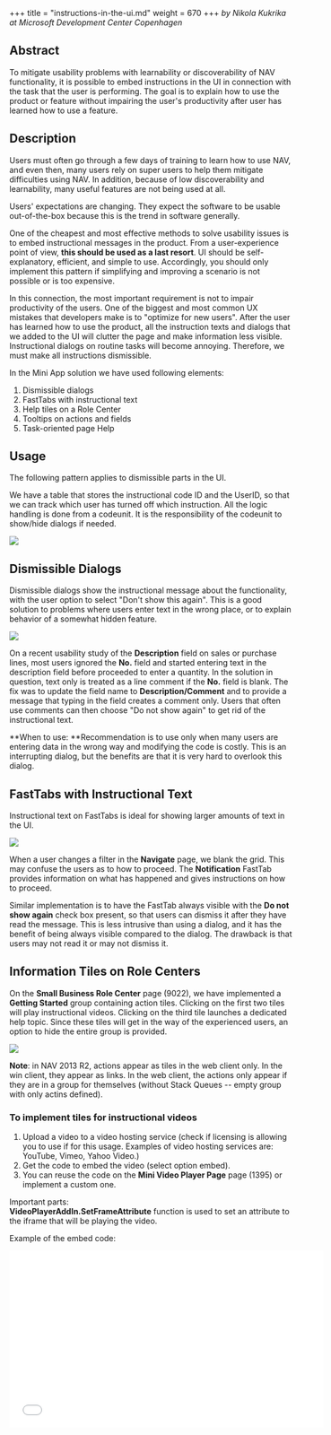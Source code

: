 +++
title = "instructions-in-the-ui.md"
weight = 670
+++
_by Nikola Kukrika at Microsoft Development Center Copenhagen_

## Abstract

To mitigate usability problems with learnability or discoverability of NAV functionality, it is possible to embed instructions in the UI in connection with the task that the user is performing. The goal is to explain how to use the product or feature without impairing the user's productivity after user has learned how to use a feature.

## Description

Users must often go through a few days of training to learn how to use NAV, and even then, many users rely on super users to help them mitigate difficulties using NAV. In addition, because of low discoverability and learnability, many useful features are not being used at all.

Users' expectations are changing. They expect the software to be usable out-of-the-box because this is the trend in software generally.

One of the cheapest and most effective methods to solve usability issues is to embed instructional messages in the product. From a user-experience point of view, **this should be used as a last resort**. UI should be self-explanatory, efficient, and simple to use. Accordingly, you should only implement this pattern if simplifying and improving a scenario is not possible or is too expensive.

In this connection, the most important requirement is not to impair productivity of the users. One of the biggest and most common UX mistakes that developers make is to "optimize for new users". After the user has learned how to use the product, all the instruction texts and dialogs that we added to the UI will clutter the page and make information less visible. Instructional dialogs on routine tasks will become annoying. Therefore, we must make all instructions dismissible.

In the Mini App solution we have used following elements:

1. Dismissible dialogs
2. FastTabs with instructional text
3. Help tiles on a Role Center
4. Tooltips on actions and fields
5. Task-oriented page Help

## Usage

The following pattern applies to dismissible parts in the UI.

We have a table that stores the instructional code ID and the UserID, so that we can track which user has turned off which instruction. All the logic handling is done from a codeunit. It is the responsibility of the codeunit to show/hide dialogs if needed. 

[![ ][image0]][anchor0]

## Dismissible Dialogs

Dismissible dialogs show the instructional message about the functionality, with the user option to select "Don't show this again". This is a good solution to problems where users enter text in the wrong place, or to explain behavior of a somewhat hidden feature.

[![ ][image1]][anchor1]

On a recent usability study of the **Description** field on sales or purchase lines, most users ignored the **No.** field and started entering text in the description field before proceeded to enter a quantity. In the solution in question, text only is treated as a line comment if the **No.** field is blank. The fix was to update the field name to **Description/Comment** and to provide a message that typing in the field creates a comment only. Users that often use comments can then choose "Do not show again" to get rid of the instructional text.

**When to use: **Recommendation is to use only when many users are entering data in the wrong way and modifying the code is costly. This is an interrupting dialog, but the benefits are that it is very hard to overlook this dialog.

## FastTabs with Instructional Text

Instructional text on FastTabs is ideal for showing larger amounts of text in the UI. 

[![ ][image2]][anchor2]

When a user changes a filter in the **Navigate** page, we blank the grid. This may confuse the users as to how to proceed. The **Notification** FastTab provides information on what has happened and gives instructions on how to proceed.

Similar implementation is to have the FastTab always visible with the **Do not show again** check box present, so that users can dismiss it after they have read the message. This is less intrusive than using a dialog, and it has the benefit of being always visible compared to the dialog. The drawback is that users may not read it or may not dismiss it.

## Information Tiles on Role Centers

On the **Small Business Role Center** page (9022), we have implemented a **Getting Started** group containing action tiles. Clicking on the first two tiles will play instructional videos. Clicking on the third tile launches a dedicated help topic. Since these tiles will get in the way of the experienced users, an option to hide the entire group is provided.

[![ ][image3]][anchor3]

**Note**: in NAV 2013 R2, actions appear as tiles in the web client only. In the win client, they appear as links. In the web client, the actions only appear if they are in a group for themselves (without Stack Queues -- empty group with only actins defined).

### To implement tiles for instructional videos

1. Upload a video to a video hosting service (check if licensing is allowing you to use if for this usage. Examples of video hosting services are: YouTube, Vimeo, Yahoo Video.)
2. Get the code to embed the video (select option embed).
3. You can reuse the code on the **Mini Video Player Page** page (1395) or implement a custom one.

Important parts:  
**VideoPlayerAddIn.SetFrameAttribute** function is used to set an attribute to the iframe that will be playing the video.

  
Example of the embed code:

<iframe width="560" height="315" src="//www.youtube.com/embed/7SGp9pA9cAY" frameborder="0" allowfullscreen\></iframe\>

You must assign**src attribute **to src of the embed code, for example:

VideoPlayer.SetFrameAttribute('src', 'https://www.youtube.com/embed/7SGp9pA9cAY');

Without this, the video will not play. You can use the same function to assign other attributes, for example to remove frame border use:

VideoPlayer.SetFrameAttribute(' frameborder', '0');

Height and width should be set by using the following functions, since they ensure that the video will be centered on the page.

VideoPlayerAddIn.SetHeight(Height) and VideoPlayerAddIn.SetWidth(Width);

If you would like to reuse the **Mini Video Player Page** page (1395), then use:

SetParameters(Height,Width,Src,Caption), which uses the functions described above.

4\. As a last step you need to implement the action on the group and assign a video icon

**Note:**

Videos are implemented to be Web Client only. This is done because Flash player control that is used by most of the providers is not working well with WebBrowser control that the Windows Client is using.

For displaying the videos on the Windows client, the simplest option is to provide an action with a link that opens a video page in a browser or a page hosting all of the instructional videos you have provided. Optionally you can implement a .NET add-in control that would be able to play the video from selected provider.

### To implement tiles for help topics

You only need to add an empty action with a **TileHelp** icon. Platform will render the action and will generate the logic to trigger a help call when user clicks on the icon. On the Help Server create an help topic that matches the URL.

## Tooltips on actions and fields

Platform improvements in NAV 2013 R2 provide ability to create tooltips for actions and all kinds of fields in the web client simply by filling the **TooltipML** property on the page object.

[![ ][image4]][anchor4]

**Note**: In NAV 2013 R2, tooltips (in the 1330-range pages only) are extracted from intro paragraphs in the related field topic and inserted build-time using an infrastructure system.

## Task-oriented page Help

Every page in NAV 2013 R2 has a help icon in top right corner that should open a Task-oriented help topic that should be related to this page. We recommend providing help topics for new task pages that you provide with your solutions.

[![ ][image5]][anchor5]

## NAV Usages

Dismissible dialogs - Used in the **Description** field in pages 1305, 1325, 1355, 1373, ....

FastTabs with instructional text -- **Navigate** page (344).

Help Tiles on Role Center -- **Small Business Role Center** page (9022) and **Mini Activities** page (1310).

Tooltips -- All pages in the 1300 number range.

Task-oriented page help -- all task pages in 1300 number range

## Ideas for Improvement

Provide the support for the invoking any Help topics (URL on the Help Server from C/AL code. Then we would be able to promote help actions anywhere or launch them from C/AL code if needed.

Implement tooltips across the application and in all country versions. (Requires a run-time infrastructure system.)

[watch?v=loobQ1TVO3o&list=PLhZ3P LY7CqmVszuvtJLujFyHpsVN0Uw&index=14][anchor6]



[anchor0]: 6215.picture-1.png
[anchor1]: 2804.Picture-2.png
[anchor2]: 6685.picture-3.png
[anchor3]: 5707.Picture-4.png
[anchor4]: 7217.picture-1.png
[anchor5]: 7245.Picture-2.png
[anchor6]: https://www.youtube.com/watch?v=loobQ1TVO3o&list=PLhZ3P-LY7CqmVszuvtJLujFyHpsVN0U_w&index=14


[image0]: 6215.picture-1.png
[image1]: 2804.Picture-2.png
[image2]: 6685.picture-3.png
[image3]: 5707.Picture-4.png
[image4]: 7217.picture-1.png
[image5]: 7245.Picture-2.png
